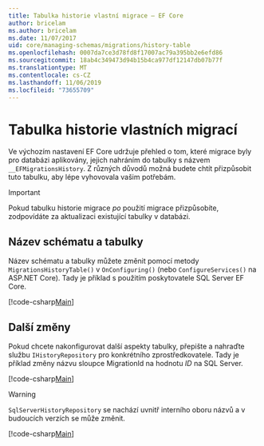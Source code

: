 ```yaml
---
title: Tabulka historie vlastní migrace – EF Core
author: bricelam
ms.author: bricelam
ms.date: 11/07/2017
uid: core/managing-schemas/migrations/history-table
ms.openlocfilehash: 0007da7ce3d78fd8f17007ac79a395bb2e6efd86
ms.sourcegitcommit: 18ab4c349473d94b15b4ca977df12147db07b77f
ms.translationtype: MT
ms.contentlocale: cs-CZ
ms.lasthandoff: 11/06/2019
ms.locfileid: "73655709"
---
```

# <a name="custom-migrations-history-table"></a>Tabulka historie vlastních migrací

Ve výchozím nastavení EF Core udržuje přehled o tom, které migrace byly pro databázi aplikovány, jejich nahráním do tabulky s názvem `__EFMigrationsHistory`. Z různých důvodů možná budete chtít přizpůsobit tuto tabulku, aby lépe vyhovovala vašim potřebám.

> [!IMPORTANT]
> Pokud tabulku historie migrace *po* použití migrace přizpůsobíte, zodpovídáte za aktualizaci existující tabulky v databázi.

## <a name="schema-and-table-name"></a>Název schématu a tabulky

Název schématu a tabulky můžete změnit pomocí metody `MigrationsHistoryTable()` v `OnConfiguring()` (nebo `ConfigureServices()` na ASP.NET Core). Tady je příklad s použitím poskytovatele SQL Server EF Core.

[!code-csharp[Main](../../../../samples/core/Schemas/Migrations/MigrationTableNameContext.cs#TableNameContext)]

## <a name="other-changes"></a>Další změny

Pokud chcete nakonfigurovat další aspekty tabulky, přepište a nahraďte službu `IHistoryRepository` pro konkrétního zprostředkovatele. Tady je příklad změny názvu sloupce MigrationId na hodnotu *ID* na SQL Server.

[!code-csharp[Main](../../../../samples/core/Schemas/Migrations/MyHistoryRepository.cs#HistoryRepositoryContext)]

> [!WARNING]
> `SqlServerHistoryRepository` se nachází uvnitř interního oboru názvů a v budoucích verzích se může změnit.

[!code-csharp[Main](../../../../samples/core/Schemas/Migrations/MyHistoryRepository.cs#HistoryRepository)]
